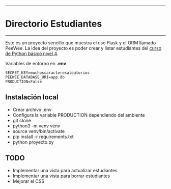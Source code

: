 ----------------------
# Directorio Estudiantes
----------------------
Este es un proyecto sencillo que muestra el uso Flask y el ORM llamado PeeWee.  La idea del proyecto es poder crear y listar estudiantes del [curso de Python básico nivel 4](https://javierdaza.co/cursos/laboratorio-aplicaciones-python/).


Variables de entorno en **.env**
```
SECRET_KEY=muchoscaracteresaleatorios
PEEWEE_DATABASE_URI=app.db
PRODUCTION=False
```


## Instalación local

- Crear archivo .env
- Configura la variable PRODUCTION dependiendo del ambiente
- git clone
- python3 -m venv venv
- source venv/bin/activate
- pip install -r requirements.txt
- python proyecto.py


## TODO
- Implementar una vista para actualizar estudiantes
- Implementar una vista para borrar estudiantes
- Mejorar el CSS
